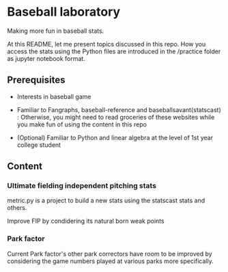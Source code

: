 # Baseball laboratory 

Making more fun in baseball stats.

At this README, let me present topics discussed in this repo. How you access the stats using the Python files are introduced in the /practice folder as jupyter notebook format. 

## Prerequisites

- Interests in baseball game

- Familiar to Fangraphs, baseball-reference and baseballsavant(statscast)
 : Otherwise, you might need to read groceries of these websites while you make fun of using the content in this repo

- (Optional) Familiar to Python and linear algebra at the level of 1st year college student




## Content



### Ultimate fielding independent pitching stats

metric.py is a project to build a new stats using the statscast stats and others.

Improve FIP by condidering its natural born weak points 



### Park factor 

Current Park factor's other park correctors have room to be improved by considering the game numbers played at various parks more specifically.  
